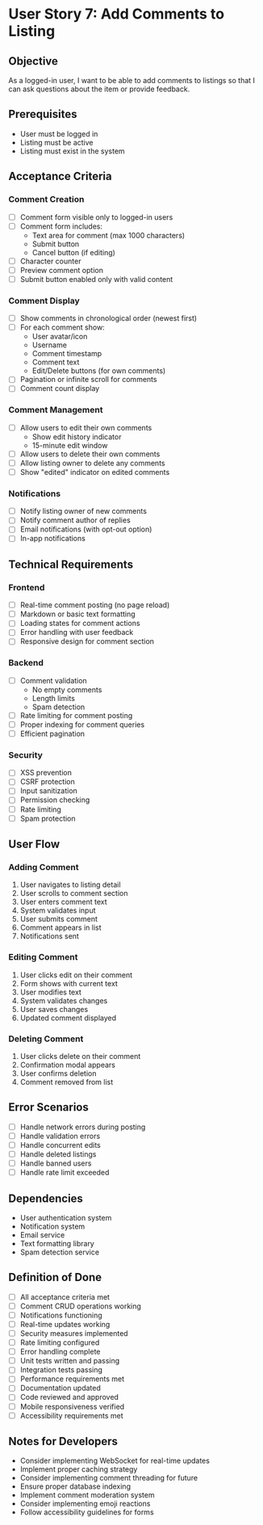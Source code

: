# User Story 7: Add Comments to Listing

## Objective
As a logged-in user, I want to be able to add comments to listings so that I can ask questions about the item or provide feedback.

## Prerequisites
- User must be logged in
- Listing must be active
- Listing must exist in the system

## Acceptance Criteria

### Comment Creation
- [ ] Comment form visible only to logged-in users
- [ ] Comment form includes:
  - Text area for comment (max 1000 characters)
  - Submit button
  - Cancel button (if editing)
- [ ] Character counter
- [ ] Preview comment option
- [ ] Submit button enabled only with valid content

### Comment Display
- [ ] Show comments in chronological order (newest first)
- [ ] For each comment show:
  - User avatar/icon
  - Username
  - Comment timestamp
  - Comment text
  - Edit/Delete buttons (for own comments)
- [ ] Pagination or infinite scroll for comments
- [ ] Comment count display

### Comment Management
- [ ] Allow users to edit their own comments
  - Show edit history indicator
  - 15-minute edit window
- [ ] Allow users to delete their own comments
- [ ] Allow listing owner to delete any comments
- [ ] Show "edited" indicator on edited comments

### Notifications
- [ ] Notify listing owner of new comments
- [ ] Notify comment author of replies
- [ ] Email notifications (with opt-out option)
- [ ] In-app notifications

## Technical Requirements

### Frontend
- [ ] Real-time comment posting (no page reload)
- [ ] Markdown or basic text formatting
- [ ] Loading states for comment actions
- [ ] Error handling with user feedback
- [ ] Responsive design for comment section

### Backend
- [ ] Comment validation
  - No empty comments
  - Length limits
  - Spam detection
- [ ] Rate limiting for comment posting
- [ ] Proper indexing for comment queries
- [ ] Efficient pagination

### Security
- [ ] XSS prevention
- [ ] CSRF protection
- [ ] Input sanitization
- [ ] Permission checking
- [ ] Rate limiting
- [ ] Spam protection

## User Flow

### Adding Comment
1. User navigates to listing detail
2. User scrolls to comment section
3. User enters comment text
4. System validates input
5. User submits comment
6. Comment appears in list
7. Notifications sent

### Editing Comment
1. User clicks edit on their comment
2. Form shows with current text
3. User modifies text
4. System validates changes
5. User saves changes
6. Updated comment displayed

### Deleting Comment
1. User clicks delete on their comment
2. Confirmation modal appears
3. User confirms deletion
4. Comment removed from list

## Error Scenarios
- [ ] Handle network errors during posting
- [ ] Handle validation errors
- [ ] Handle concurrent edits
- [ ] Handle deleted listings
- [ ] Handle banned users
- [ ] Handle rate limit exceeded

## Dependencies
- User authentication system
- Notification system
- Email service
- Text formatting library
- Spam detection service

## Definition of Done
- [ ] All acceptance criteria met
- [ ] Comment CRUD operations working
- [ ] Notifications functioning
- [ ] Real-time updates working
- [ ] Security measures implemented
- [ ] Rate limiting configured
- [ ] Error handling complete
- [ ] Unit tests written and passing
- [ ] Integration tests passing
- [ ] Performance requirements met
- [ ] Documentation updated
- [ ] Code reviewed and approved
- [ ] Mobile responsiveness verified
- [ ] Accessibility requirements met

## Notes for Developers
- Consider implementing WebSocket for real-time updates
- Implement proper caching strategy
- Consider implementing comment threading for future
- Ensure proper database indexing
- Implement comment moderation system
- Consider implementing emoji reactions
- Follow accessibility guidelines for forms 